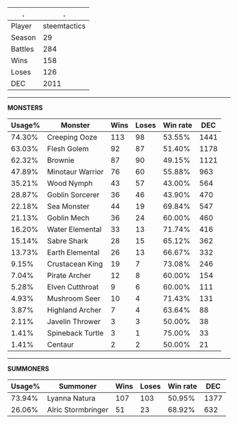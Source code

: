 .|.
|-|-
Player|steemtactics
Season|29
Battles|284
Wins|158
Loses|126
DEC|2011

---
**MONSTERS**

Usage%|Monster|Wins|Loses|Win rate|DEC|
-|-|-|-|-|-|
74.30%|Creeping Ooze|113|98|53.55%|1441|
63.03%|Flesh Golem|92|87|51.40%|1178|
62.32%|Brownie|87|90|49.15%|1121|
47.89%|Minotaur Warrior|76|60|55.88%|963|
35.21%|Wood Nymph|43|57|43.00%|564|
28.87%|Goblin Sorcerer|36|46|43.90%|470|
22.18%|Sea Monster|44|19|69.84%|547|
21.13%|Goblin Mech|36|24|60.00%|460|
16.20%|Water Elemental|33|13|71.74%|416|
15.14%|Sabre Shark|28|15|65.12%|362|
13.73%|Earth Elemental|26|13|66.67%|332|
9.15%|Crustacean King|19|7|73.08%|246|
7.04%|Pirate Archer|12|8|60.00%|154|
5.28%|Elven Cutthroat|9|6|60.00%|111|
4.93%|Mushroom Seer|10|4|71.43%|131|
3.87%|Highland Archer|7|4|63.64%|88|
2.11%|Javelin Thrower|3|3|50.00%|38|
1.41%|Spineback Turtle|3|1|75.00%|33|
1.41%|Centaur|2|2|50.00%|21|

---
**SUMMONERS**

Usage%|Summoner|Wins|Loses|Win rate|DEC|
-|-|-|-|-|-|
73.94%|Lyanna Natura|107|103|50.95%|1377|
26.06%|Alric Stormbringer|51|23|68.92%|632|
